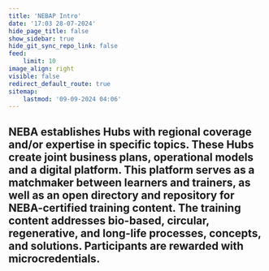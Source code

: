 ```yaml
---
title: 'NEBAP Intro'
date: '17:03 28-07-2024'
hide_page_title: false
show_sidebar: true
hide_git_sync_repo_link: false
feed:
    limit: 10
image_align: right
visible: false
redirect_default_route: true
sitemap:
    lastmod: '09-09-2024 04:06'
---
```


## NEBA establishes Hubs with regional coverage and/or expertise in specific topics. These Hubs create joint business plans, operational models and a digital platform. This platform serves as a matchmaker between learners and trainers, as well as an open directory and repository for NEBA-certified training content. The training content addresses bio-based, circular, regenerative, and long-life processes, concepts, and solutions. Participants are rewarded with microcredentials.